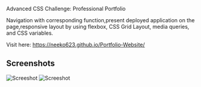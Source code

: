 Advanced CSS Challenge: Professional Portfolio

Navigation with corresponding function,present deployed application on the page,responsive layout by using flexbox, CSS Grid Layout, media queries, and CSS variables.

Visit here: https://neeko623.github.io/Portfolio-Website/

## Screenshots
![Screeshot](/Users/neekotang/Desktop/Neeko-s-Portfolio.png)
![Screeshot](/Users/neekotang/Desktop/Neeko-s-Portfolio2.png)